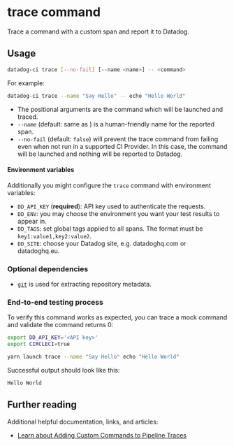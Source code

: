 # trace command

Trace a command with a custom span and report it to Datadog.

## Usage

```bash
datadog-ci trace [--no-fail] [--name <name>] -- <command>
```

For example:

```bash
datadog-ci trace --name "Say Hello" -- echo "Hello World"
```

- The positional arguments are the command which will be launched and traced.
- `--name` (default: same as <command>) is a human-friendly name for the reported span.
- `--no-fail` (default: `false`) will prevent the trace command from failing even when not run in a supported CI Provider. In this case, the command will be launched and nothing will be reported to Datadog.

#### Environment variables

Additionally you might configure the `trace` command with environment variables:

- `DD_API_KEY` (**required**): API key used to authenticate the requests.
- `DD_ENV`: you may choose the environment you want your test results to appear in.
- `DD_TAGS`: set global tags applied to all spans. The format must be `key1:value1,key2:value2`.
- `DD_SITE`: choose your Datadog site, e.g. datadoghq.com or datadoghq.eu.

### Optional dependencies

- [`git`](https://git-scm.com/downloads) is used for extracting repository metadata.

### End-to-end testing process

To verify this command works as expected, you can trace a mock command and validate the command returns 0:

```bash
export DD_API_KEY='<API key>'
export CIRCLECI=true

yarn launch trace --name "Say Hello" echo "Hello World"
```

Successful output should look like this:

```bash
Hello World
```

## Further reading

Additional helpful documentation, links, and articles:

- [Learn about Adding Custom Commands to Pipeline Traces][1]

[1]: https://docs.datadoghq.com/continuous_integration/pipelines/custom_commands/

